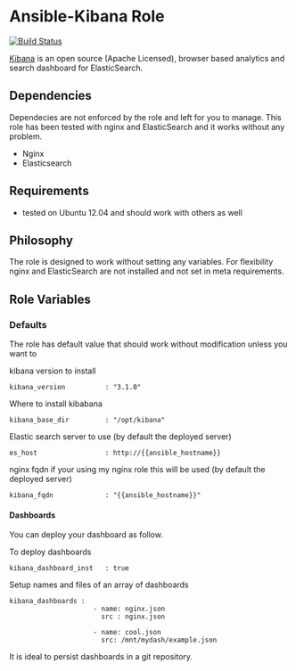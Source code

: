 Ansible-Kibana Role
===================
[![Build Status](https://travis-ci.org/yetu/ansible-kibana.svg?branch=master)](https://travis-ci.org/yetu/ansible-kibana)

[Kibana](http://www.elasticsearch.org/overview/kibana/) is an open source (Apache Licensed), browser based analytics and search dashboard for ElasticSearch.



Dependencies
------------
Dependecies are not enforced by the role and left for you to manage. This role has been tested with nginx and ElasticSearch and it works without any problem.

* Nginx 
* Elasticsearch 



Requirements
------------

 - tested on Ubuntu 12.04 and should work with others as well


Philosophy
---------

The role is designed to work without setting any variables. For flexibility nginx and ElasticSearch are not installed and not set in meta requirements.

Role Variables
--------------

### Defaults

The role has default value that should work without modification unless you want to

kibana version to install

	kibana_version          : "3.1.0" 	

Where to install kibabana

	kibana_base_dir         : "/opt/kibana"	

Elastic search server to use (by default the deployed server)

	es_host                 : http://{{ansible_hostname}}

nginx fqdn if your using my nginx role this will be used (by default the deployed server)

	kibana_fqdn             : "{{ansible_hostname}}"


#### Dashboards

You can deploy your dashboard as follow. 

To deploy dashboards 

	kibana_dashboard_inst   : true

Setup names and files of an array of dashboards

	kibana_dashboards :
                         - name: nginx.json
                           src : nginx.json 

                         - name: cool.json
                           src: /mnt/mydash/example.json



It is ideal to persist dashboards in a git repository.





